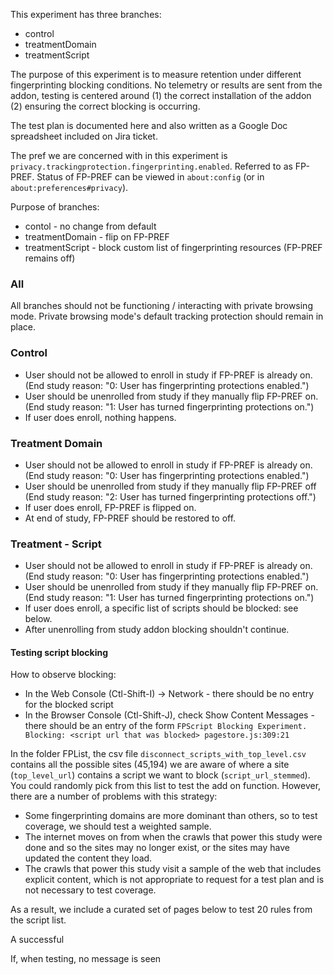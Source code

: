 This experiment has three branches:
* control
* treatmentDomain
* treatmentScript

The purpose of this experiment is to measure retention under different fingerprinting blocking conditions. No telemetry or results are sent from the addon, testing is centered around (1) the correct installation of the addon (2) ensuring the correct blocking is occurring.

The test plan is documented here and also written as a Google Doc spreadsheet included on Jira ticket.

The pref we are concerned with in this experiment is `privacy.trackingprotection.fingerprinting.enabled`. Referred to as FP-PREF. Status of FP-PREF can be viewed in `about:config` (or in `about:preferences#privacy`).

Purpose of branches:
* contol - no change from default
* treatmentDomain - flip on FP-PREF
* treatmentScript - block custom list of fingerprinting resources (FP-PREF remains off)

### All

All branches should not be functioning / interacting with private browsing mode. Private browsing mode's default tracking protection should remain in place.

### Control

* User should not be allowed to enroll in study if FP-PREF is already on. (End study reason: "0: User has fingerprinting protections enabled.")
* User should be unenrolled from study if they manually flip FP-PREF on.  (End study reason: "1: User has turned fingerprinting protections on.")
* If user does enroll, nothing happens.

### Treatment Domain

* User should not be allowed to enroll in study if FP-PREF is already on. (End study reason: "0: User has fingerprinting protections enabled.")
* User should  be unenrolled from study if they manually flip FP-PREF off (End study reason: "2: User has turned fingerprinting protections off.")
* If user does enroll, FP-PREF is flipped on.
* At end of study, FP-PREF should be restored to off.

### Treatment - Script

* User should not be allowed to enroll in study if FP-PREF is already on. (End study reason: "0: User has fingerprinting protections enabled.")
* User should be unenrolled from study if they manually flip FP-PREF on.  (End study reason: "1: User has turned fingerprinting protections on.")
* If user does enroll, a specific list of scripts should be blocked: see below.
* After unenrolling from study addon blocking shouldn't continue.

#### Testing script blocking 

How to observe blocking:
* In the Web Console (Ctl-Shift-I) -> Network - there should be no entry for the blocked script
* In the Browser Console (Ctl-Shift-J), check Show Content Messages - there should be an entry of the form `FPScript Blocking Experiment. Blocking: <script url that was blocked> pagestore.js:309:21`

In the folder FPList, the csv file `disconnect_scripts_with_top_level.csv` contains all the possible sites (45,194) we are aware of where a site (`top_level_url`) contains a script we want to block (`script_url_stemmed`). You could randomly pick from this list to test the add on function. However, there are a number of problems with this strategy:
* Some fingerprinting domains are more dominant than others, so to test coverage, we should test a weighted sample.
* The internet moves on from when the crawls that power this study were done and so the sites may no longer exist, or the sites may have updated the content they load.
* The crawls that power this study visit a sample of the web that includes explicit content, which is not appropriate to request for a test plan and is not necessary to test coverage.

As a result, we include a curated set of pages below to test 20 rules from the script list. 

A successful

If, when testing, no message is seen 